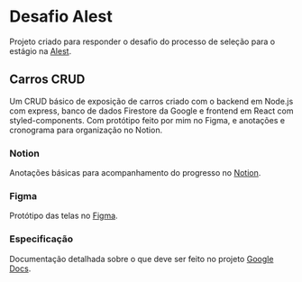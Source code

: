 # Desafio Alest

Projeto criado para responder o desafio do processo de seleção para o estágio na [Alest](https://alest.com.br/).

## Carros CRUD

Um CRUD básico de exposição de carros criado com o backend em Node.js com express, banco de dados Firestore da Google e frontend em React com styled-components.
Com protótipo feito por mim no Figma, e anotações e cronograma para organização no Notion.

### Notion

Anotações básicas para acompanhamento do progresso no [Notion](https://www.notion.so/Alest-5af67f681be84de2a71b527a70779e24).

### Figma

Protótipo das telas no [Figma](https://www.figma.com/file/WF9rijpo5Xvfargzb0hm3X/Desafio-Alest?node-id=0%3A1).

### Especificação

Documentação detalhada sobre o que deve ser feito no projeto [Google Docs](https://docs.google.com/document/d/1ff7xUfC5DO02jsUPP37aQjYt-eWSAfbb75ZeSGmzkzg/edit?ts=60469487#heading=h.ppzw0qtvnna).
